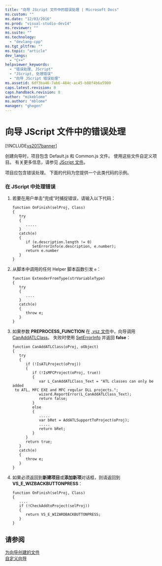 ```yaml
---
title: "向导 JScript 文件中的错误处理 | Microsoft Docs"
ms.custom: ""
ms.date: "12/03/2016"
ms.prod: "visual-studio-dev14"
ms.reviewer: ""
ms.suite: ""
ms.technology: 
  - "devlang-cpp"
ms.tgt_pltfrm: ""
ms.topic: "article"
dev_langs: 
  - "C++"
helpviewer_keywords: 
  - "错误处理, JScript"
  - "JScript, 处理错误"
  - "向导 JScript 错误处理"
ms.assetid: 6df3ba46-7ab6-484c-ac45-b08f4b6a5900
caps.latest.revision: 8
caps.handback.revision: 8
author: "mikeblome"
ms.author: "mblome"
manager: "ghogen"
---
```

# 向导 JScript 文件中的错误处理
[!INCLUDE[vs2017banner](../assembler/inline/includes/vs2017banner.md)]

创建向导时，项目包含 Default.js 和 Common.js 文件。  使用这些文件自定义项目。  有关更多信息，请参见 [JScript 文件](../ide/jscript-file.md)。  
  
 项目应包含错误处理。  下面的代码为您提供一个此类代码的示例。  
  
### 在 JScript 中处理错误  
  
1.  若要在用户单击“完成”时捕捉错误，请输入以下代码：  
  
    ```  
    function OnFinish(selProj, Class)  
    {  
       try  
       {  
          .....  
       }  
       catch(e)  
       {  
          if (e.description.length != 0)  
             SetErrorInfo(e.description, e.number);  
          return e.number  
       }  
    }  
    ```  
  
2.  从脚本中调用的任何 Helper 脚本函数引发 `e`：  
  
    ```  
    function ExtenderFromType(strVariableType)  
    {  
       try  
       {  
          ....  
       }  
       catch(e)  
       {  
          throw e;  
       }  
    }  
    ```  
  
3.  如果参数 **PREPROCESS\_FUNCTION** 在 [.vsz 文件](../ide/dot-vsz-file-project-control.md)中，向导调用 [CanAddATLClass](../ide/jscript-functions-for-cpp-wizards.md)。  失败时使用 [SetErrorInfo](../ide/seterrorinfo.md) 并返回 **false**：  
  
    ```  
    function CanAddATLClass(oProj, oObject)  
    {  
       try  
       {  
          if (!IsATLProject(oProj))  
          {  
             if (!IsMFCProject(oProj, true))  
             {     
                var L_CanAddATLClass_Text = "ATL classes can only be added  
     to ATL, MFC EXE and MFC regular DLL projects.";  
                wizard.ReportError(L_CanAddATLClass_Text);  
                return false;  
             }  
             else  
             {  
                .....  
                var bRet = AddATLSupportToProject(oProj);  
                .....  
                return bRet;  
             }  
          }  
          return true;  
       }  
       catch(e)  
       {  
          throw e;  
       }  
    }  
    ```  
  
4.  如果必须返回到**新建项目**或**添加新项**对话框，则请返回到 **VS\_E\_WIZBACKBUTTONPRESS**：  
  
    ```  
    function OnFinish(selProj, Class)  
    {  
       ....  
       if (!CheckAddtoProject(selProj))  
       {  
          return VS_E_WIZARDBACKBUTTONPRESS;  
       }  
    }  
    ```  
  
## 请参阅  
 [为向导创建的文件](../ide/files-created-for-your-wizard.md)   
 [自定义向导](../ide/customizing-your-wizard.md)
